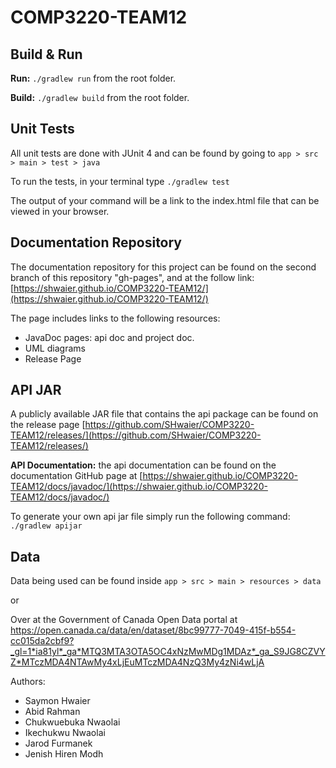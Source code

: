 # COMP3220-TEAM12

## Build & Run
**Run:** `./gradlew run` from the root folder.

**Build:** `./gradlew build` from the root folder.
## Unit Tests
All unit tests are done with JUnit 4 and can be found by going to `app > src > main > test > java`

To run the tests, in your terminal type `./gradlew test`

The output of your command will be a link to the index.html file that can be viewed in your browser.

## Documentation Repository
The documentation repository for this project can be found on the second branch of this repository "gh-pages", and at the follow link: [https://shwaier.github.io/COMP3220-TEAM12/](https://shwaier.github.io/COMP3220-TEAM12/)

The page includes links to the following resources:
- JavaDoc pages: api doc and project doc. 
- UML diagrams
- Release Page

## API JAR
A publicly available JAR file that contains the api package can be found on the release page [https://github.com/SHwaier/COMP3220-TEAM12/releases/](https://github.com/SHwaier/COMP3220-TEAM12/releases/)

**API Documentation:** the api documentation can be found on the documentation GitHub page at [https://shwaier.github.io/COMP3220-TEAM12/docs/javadoc/](https://shwaier.github.io/COMP3220-TEAM12/docs/javadoc/)

To generate your own api jar file simply run the following command: `./gradlew apijar`

## Data
Data being used can be found inside `app > src > main > resources > data`

or

Over at the Government of Canada Open Data portal at <a href="https://open.canada.ca/data/en/dataset/8bc99777-7049-415f-b554-cc015da2cbf9?_gl=1*ia81yl*_ga*MTQ3MTA3OTA5OC4xNzMwMDg1MDAz*_ga_S9JG8CZVYZ*MTczMDA4NTAwMy4xLjEuMTczMDA4NzQ3My4zNi4wLjA">https://open.canada.ca/data/en/dataset/8bc99777-7049-415f-b554-cc015da2cbf9?_gl=1*ia81yl*_ga*MTQ3MTA3OTA5OC4xNzMwMDg1MDAz*_ga_S9JG8CZVYZ*MTczMDA4NTAwMy4xLjEuMTczMDA4NzQ3My4zNi4wLjA</a>


Authors:
- Saymon Hwaier
- Abid Rahman
- Chukwuebuka Nwaolai
- Ikechukwu Nwaolai
- Jarod Furmanek
- Jenish Hiren Modh
